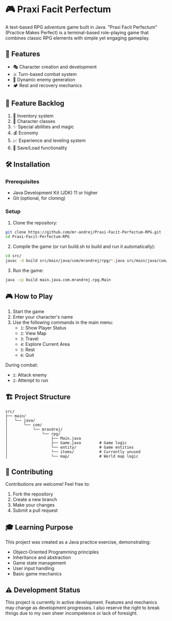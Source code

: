 # 🎮 Praxi Facit Perfectum

A text-based RPG adventure game built in Java. "Praxi Facit Perfectum" (Practice Makes Perfect) is a terminal-based
role-playing game that combines classic RPG elements with simple yet engaging gameplay.

## 🚀 Features

- 🎭 Character creation and development
- ⚔️ Turn-based combat system
- 👾 Dynamic enemy generation
- 🏕️ Rest and recovery mechanics

## 🎯 Feature Backlog

1. 🎒 Inventory system
2. 💫 Character classes 
3. ✨ Special abilities and magic
4. 💰 Economy
5. 📈 Experience and leveling system
6. 💾 Save/Load functionality

## 🛠️ Installation

### Prerequisites

- Java Development Kit (JDK) 11 or higher
- Git (optional, for cloning)

### Setup

1. Clone the repository:

```bash
git clone https://github.com/mr-andrej/Praxi-Facit-Perfectum-RPG.git
cd Praxi-Facit-Perfectum-RPG
```

2. Compile the game (or run build.sh to build and run it automatically):

```bash
cd src/
javac -d build src/main/java/com/mrandrej/rpg/*.java src/main/java/com/mrandrej/rpg/entity/*.java src/main/java/com/mrandrej/rpg/map/*.java
```

3. Run the game:

```bash
java -cp build main.java.com.mrandrej.rpg.Main
```

## 🎮 How to Play

1. Start the game
2. Enter your character's name
3. Use the following commands in the main menu:
    - `1`: Show Player Status
    - `2`: View Map
    - `3`: Travel
    - `4`: Explore Current Area
    - `5`: Rest
    - `6`: Quit

During combat:

- `1`: Attack enemy
- `2`: Attempt to run

## 🏗️ Project Structure

```
src/
├── main/
│   └── java/
│       └── com/
│           └── mrandrej/
│               └── rpg/
│                   ├── Main.java
│                   ├── Game.java        # Game logic
│                   └── entity/          # Game entities
│                   └── items/           # Currently unused
│                   └── map/             # World map logic
```

## 🤝 Contributing

Contributions are welcome! Feel free to:

1. Fork the repository
2. Create a new branch
3. Make your changes
4. Submit a pull request

## 🎓 Learning Purpose

This project was created as a Java practice exercise, demonstrating:

- Object-Oriented Programming principles
- Inheritance and abstraction
- Game state management
- User input handling
- Basic game mechanics

## ⚠️ Development Status

This project is currently in active development. Features and mechanics may change as development progresses.
I also reserve the right to break things due to my own sheer incompetence or lack of foresight.
